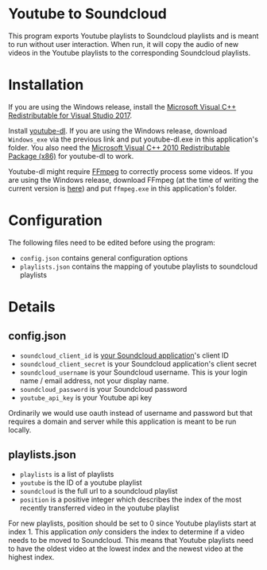 # Youtube to Soundcloud
This program exports Youtube playlists to Soundcloud playlists and is meant to run without user interaction. When run, it will copy the audio of new videos in the Youtube playlists to the corresponding Soundcloud playlists.

# Installation
If you are using the Windows release, install the [Microsoft Visual C++ Redistributable for Visual Studio 2017](https://go.microsoft.com/fwlink/?LinkId=746572).

Install [youtube-dl](https://rg3.github.io/youtube-dl/download.html). If you are using the Windows release, download `Windows_exe` via the previous link and put youtube-dl.exe in this application's folder. You also need the [Microsoft Visual C++ 2010 Redistributable Package (x86)](https://www.microsoft.com/en-US/download/details.aspx?id=5555) for youtube-dl to work.

Youtube-dl might require [FFmpeg](https://ffmpeg.org/download.html) to correctly process some videos. If you are using the Windows release, download FFmpeg (at the time of writing the current version is [here](http://ffmpeg.zeranoe.com/builds/win64/static/ffmpeg-3.3.2-win64-static.zip)) and put `ffmpeg.exe` in this application's folder.

# Configuration
The following files need to be edited before using the program:
* `config.json` contains general configuration options
* `playlists.json` contains the mapping of youtube playlists to soundcloud playlists

# Details
## config.json
* `soundcloud_client_id` is [your Soundcloud application](https://soundcloud.com/you/apps)'s client ID
* `soundcloud_client_secret` is your Soundcloud application's client secret
* `soundcloud_username` is your Soundcloud username. This is your login name / email address, not your display name.
* `soundcloud_password` is your Soundcloud password
* `youtube_api_key` is your Youtube api key

Ordinarily we would use oauth instead of username and password but that requires a domain and server while this application is meant to be run locally.

## playlists.json
* `playlists` is a list of playlists
* `youtube` is the ID of a youtube playlist
* `soundcloud` is the full url to a soundcloud playlist
* `position` is a positive integer which describes the index of the most recently transferred video in the youtube playlist

For new playlists, position should be set to 0 since Youtube playlists start at index 1. This application *only* considers the index to determine if a video needs to be moved to Soundcloud. This means that Youtube playlists need to have the oldest video at the lowest index and the newest video at the highest index.
